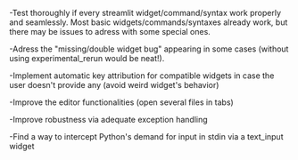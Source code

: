 -Test thoroughly if every streamlit widget/command/syntax work properly and seamlessly.
Most basic widgets/commands/syntaxes already work, but there may be issues to adress with some special ones.

-Adress the "missing/double widget bug" appearing in some cases (without using experimental_rerun would be neat!).

-Implement automatic key attribution for compatible widgets in case the user doesn't provide any (avoid weird widget's behavior)

-Improve the editor functionalities (open several files in tabs)

-Improve robustness via adequate exception handling

-Find a way to intercept Python's demand for input in stdin via a text_input widget 
